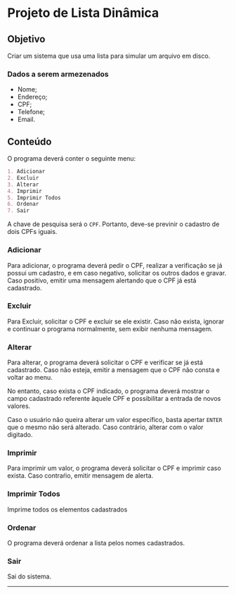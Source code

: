 # Projeto de Lista Dinâmica

## Objetivo

Criar um sistema que usa uma lista para simular um arquivo em disco.

### Dados a serem armezenados

- Nome;
- Endereço;
- CPF;
- Telefone;
- Email.

## Conteúdo

O programa deverá conter o seguinte menu:

```md
1. Adicionar
2. Excluir
3. Alterar
4. Imprimir
5. Imprimir Todos
6. Ordenar
7. Sair
```

A chave de pesquisa será o `CPF`. Portanto, deve-se previnir o cadastro de dois CPFs iguais.

### Adicionar

Para adicionar, o programa deverá pedir o CPF, realizar a verificação se já possui um cadastro, e em caso negativo, solicitar os outros dados e gravar. Caso positivo, emitir uma mensagem alertando que o CPF já está cadastrado.

### Excluir

Para Excluir, solicitar o CPF e excluir se ele existir. Caso não exista, ignorar e continuar o programa normalmente, sem exibir nenhuma mensagem.

### Alterar

Para alterar, o programa deverá solicitar o CPF e verificar se já está cadastrado. Caso não esteja, emitir a mensagem que o CPF não consta e voltar ao menu.

No entanto, caso exista o CPF indicado, o programa deverá mostrar o campo cadastrado referente àquele CPF e possibilitar a entrada de novos valores.

Caso o usuário não queira alterar um valor específico, basta apertar `ENTER` que o mesmo não será alterado. Caso contrário, alterar com o valor digitado.

### Imprimir

Para imprimir um valor, o programa deverá solicitar o CPF e imprimir caso exista. Caso contraŕio, emitir mensagem de alerta.

### Imprimir Todos

Imprime todos os elementos cadastrados

### Ordenar

O programa deverá ordenar a lista pelos nomes cadastrados.

### Sair

Sai do sistema.

-------
